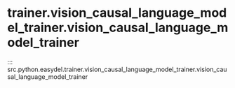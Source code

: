 # trainer.vision_causal_language_model_trainer.vision_causal_language_model_trainer
::: src.python.easydel.trainer.vision_causal_language_model_trainer.vision_causal_language_model_trainer